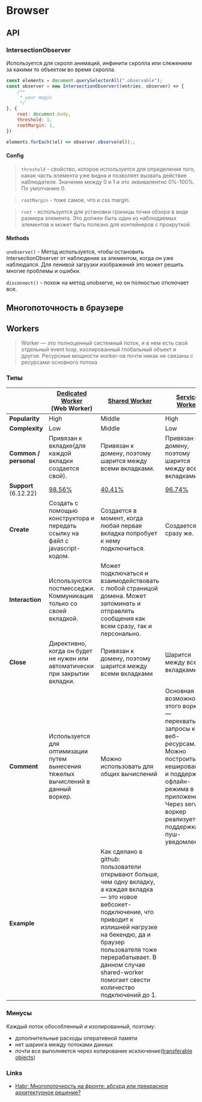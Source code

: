 # Browser

## API

### IntersectionObserver
Используется для скролл анимаций, инфинити скролла или слежением за какими то объектом во время скролла.

```js
const elements = document.querySelectorAll(".observable");
const observer = new IntersectionObserver((entries, observer) => {
    /**
     * your magic
     */
}, {
    root: document.body,
    threshold: 1,
    rootMargin: 1,
})

elements.forEach((el) => observer.observe(el));;
```

#### Config

> `threshold` - свойство, которое используется для определения того, какая часть элемента уже видна и позволяет вызвать действие наблюдателя.
> Значение между 0 и 1 и это эквивалентно 0%-100%. По умолчанию 0.

> `rootMargin` - тоже самое, что и css margin.

> `root` - используется для установки границы точки обзора в виде размера элемента. Это должен быть один из наблюдаемых элементов и может быть полезно для контейнеров с прокруткой.

#### Methods

`unobserve()` - Метод  используется, чтобы остановить IntersectionObserver от наблюдения за элементом, когда он уже наблюдался. Для ленивой загрузки изображений это может решить многие проблемы и ошибки.

`disconnect()` - похож на метод unobserve, но он полностью отключает все.

## Многопоточность в браузере

## Workers

> Worker — это полноценный системный поток, и в нем есть свой отдельный event loop, изолированный глобальный объект и другое.
> Ресурсные мощности worker-ов почти никак не связаны с ресурсами основного потока

### Типы

|                       | [Dedicated Worker](https://developer.mozilla.org/en-US/docs/Web/API/Worker) <br/> (Web Worker) | [Shared Worker](https://developer.mozilla.org/en-US/docs/Web/API/SharedWorker)                                                                                                                                                                                                                   | [Service Worker](https://developer.mozilla.org/en-US/docs/Web/API/ServiceWorker)                                                                                                                           |
|-----------------------|------------------------------------------------------------------------------------------------|--------------------------------------------------------------------------------------------------------------------------------------------------------------------------------------------------------------------------------------------------------------------------------------------------|------------------------------------------------------------------------------------------------------------------------------------------------------------------------------------------------------------|
| **Popularity**        | High                                                                                           | Middle                                                                                                                                                                                                                                                                                           | High                                                                                                                                                                                                       |
| **Complexity**        | Low                                                                                            | Middle                                                                                                                                                                                                                                                                                           | Low                                                                                                                                                                                                        |
| **Common / personal** | Привязан к вкладке(для каждой вкладки создается свой).                                         | Привязан к домену, поэтому шарится между всеми вкладками.                                                                                                                                                                                                                                        | Привязан к домену, поэтому шарится между всеми вкладками.                                                                                                                                                  |
| **Support** (6.12.22) | [98.56%](https://caniuse.com/?search=web%20workers)                                            | [40.41%](https://caniuse.com/?search=Shared%20worker)                                                                                                                                                                                                                                            | [96.74%](https://caniuse.com/?search=service%20workers)                                                                                                                                                    |
| **Create**            | Создать с помощью конструктора и передать ссылку на файл с javascript-кодом.                   | Создается в момент, когда любая первая вкладка попробует к нему подключиться.                                                                                                                                                                                                                    | Создается сразу же.                                                                                                                                                                                        |
| **Interaction**       | Используются постмесседжи. Коммуникация только со своей вкладкой.                              | Может подключаться и взаимодействовать с любой страницой домена. Может запоминать и отправлять сообщения как всем сразу, так и персонально.                                                                                                                                                      |                                                                                                                                                                                                            |
| **Close**             | Директивно, когда он будет не нужен или автоматически при закрытии вкладки.                    | Привязан к домену, поэтому шарится между всеми вкладками                                                                                                                                                                                                                                         | Шарится между всеми вкладками                                                                                                                                                                              |
| **Comment**           | Используется для оптимизации путем вынесения тяжелых вычислений в данный воркер.               | Можно использовать для общих вычислений                                                                                                                                                                                                                                                          | Основная возможность этого воркера — перехватывать запросы к веб-ресурсам. Можно построить кеширование и поддержку офлайн-режима в приложении. Через service-воркер реализуется поддержка пуш-уведомлений. |
| **Example**           |                                                                                                | Как сделано в github: пользователи открывают больше, чем одну вкладку, а каждая вкладка — это новое вебсокет-подключение, что приводит к излишней нагрузке на бекендю, да и браузер пользователя тоже перерабатывает. В данном случае shared-worker помогает свести количество подключений до 1. |                                                                                                                                                                                                            |

### Минусы

Каждый поток обособленный и изолированный, поэтому:
- дополнительные расходы оперативной памяти
- нет шаринга между потоками данных
- почти все выполняется через копирование исключение([transferable objects](https://developer.mozilla.org/en-US/docs/Glossary/Transferable_objects))

### Links

- [Habr: Многопоточность на фронте: абсурд или прекрасное архитектурное решение?](https://habr.com/ru/post/701914/)
